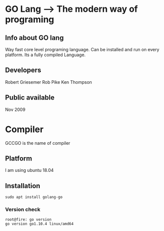 # GO Lang --> The modern way of programing 

## Info about GO lang 
Way fast core level programing  language.
Can be installed and run on every platform.
Its a fully compiled Language.

## Developers 
Robert Griesemer
Rob Pike
Ken Thompson

##  Public available 
Nov 2009 

# Compiler

GCCGO is the name of compiler 

## Platform 
I am using ubuntu 18.04 

##  Installation 
```
sudo apt install golang-go 
```
###  Version check 
```
root@fire: go version 
go version go1.10.4 linux/amd64
```
